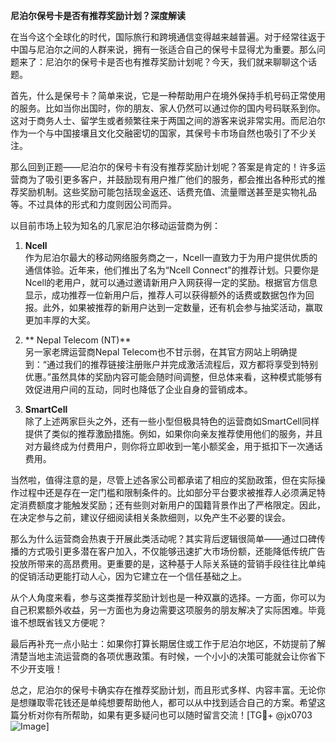 **尼泊尔保号卡是否有推荐奖励计划？深度解读**

在当今这个全球化的时代，国际旅行和跨境通信变得越来越普遍。对于经常往返于中国与尼泊尔之间的人群来说，拥有一张适合自己的保号卡显得尤为重要。那么问题来了：尼泊尔的保号卡是否也有推荐奖励计划呢？今天，我们就来聊聊这个话题。

首先，什么是保号卡？简单来说，它是一种帮助用户在境外保持手机号码正常使用的服务。比如当你出国时，你的朋友、家人仍然可以通过你的国内号码联系到你。这对于商务人士、留学生或者频繁往来于两国之间的游客来说非常实用。而尼泊尔作为一个与中国接壤且文化交融密切的国家，其保号卡市场自然也吸引了不少关注。

那么回到正题——尼泊尔的保号卡有没有推荐奖励计划呢？答案是肯定的！许多运营商为了吸引更多客户，并鼓励现有用户推广他们的服务，都会推出各种形式的推荐奖励机制。这些奖励可能包括现金返还、话费充值、流量赠送甚至是实物礼品等。不过具体的形式和力度则因公司而异。

以目前市场上较为知名的几家尼泊尔移动运营商为例：

1. **Ncell**  
作为尼泊尔最大的移动网络服务商之一，Ncell一直致力于为用户提供优质的通信体验。近年来，他们推出了名为“Ncell Connect”的推荐计划。只要你是Ncell的老用户，就可以通过邀请新用户入网获得一定的奖励。根据官方信息显示，成功推荐一位新用户后，推荐人可以获得额外的话费或数据包作为回报。此外，如果被推荐的新用户达到一定数量，还有机会参与抽奖活动，赢取更加丰厚的大奖。

2. ** Nepal Telecom (NT)**  
另一家老牌运营商Nepal Telecom也不甘示弱，在其官方网站上明确提到：“通过我们的推荐链接注册账户并完成激活流程后，双方都将享受到特别优惠。”虽然具体的奖励内容可能会随时间调整，但总体来看，这种模式能够有效促进用户间的互动，同时也降低了企业自身的营销成本。

3. **SmartCell**  
除了上述两家巨头之外，还有一些小型但极具特色的运营商如SmartCell同样提供了类似的推荐激励措施。例如，如果你向亲友推荐使用他们的服务，并且对方最终成为付费用户，则你将立即收到一笔小额奖金，用于抵扣下一次通话费用。

当然啦，值得注意的是，尽管上述各家公司都承诺了相应的奖励政策，但在实际操作过程中还是存在一定门槛和限制条件的。比如部分平台要求被推荐人必须满足特定消费额度才能触发奖励；还有些则对新用户的国籍背景作出了严格限定。因此，在决定参与之前，建议仔细阅读相关条款细则，以免产生不必要的误会。

那么为什么运营商会热衷于开展此类活动呢？其实背后逻辑很简单——通过口碑传播的方式吸引更多潜在客户加入，不仅能够迅速扩大市场份额，还能降低传统广告投放所带来的高昂费用。更重要的是，这种基于人际关系链的营销手段往往比单纯的促销活动更能打动人心，因为它建立在一个信任基础之上。

从个人角度来看，参与这类推荐奖励计划也是一种双赢的选择。一方面，你可以为自己积累额外收益，另一方面也为身边需要这项服务的朋友解决了实际困难。毕竟谁不想既省钱又方便呢？

最后再补充一点小贴士：如果你打算长期居住或工作于尼泊尔地区，不妨提前了解清楚当地主流运营商的各项优惠政策。有时候，一个小小的决策可能就会让你省下不少开支哦！

总之，尼泊尔的保号卡确实存在推荐奖励计划，而且形式多样、内容丰富。无论你是想赚取零花钱还是单纯想要帮助他人，都可以从中找到适合自己的方案。希望这篇分析对你有所帮助，如果有更多疑问也可以随时留言交流！[TG💪+ @jx0703 ![Image](https://github.com/user-attachments/assets/dbca1d08-cadb-493c-b0ec-ad6f7a83f270)]